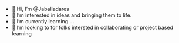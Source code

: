 - 👋 Hi, I’m @Jaballadares
- 👀 I’m interested in ideas and bringing them to life.
- 🌱 I’m currently learning ...
- 💞️ I’m looking to for folks intersted in collaborating or project based learning


<!---
Jaballadares/Jaballadares is a ✨ special ✨ repository because its `README.md` (this file) appears on your GitHub profile.
You can click the Preview link to take a look at your changes.
--->
